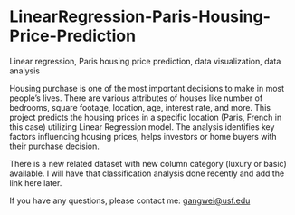 # LinearRegression-Paris-Housing-Price-Prediction
Linear regression, Paris housing price prediction, data visualization, data analysis

Housing purchase is one of the most important decisions to make in most people’s lives. There are various attributes of houses like number of bedrooms, square footage, location, age, interest rate, and more. This project predicts the housing prices in a specific location (Paris, French in this case) utilizing Linear Regression model. The analysis identifies key factors influencing housing prices, helps investors or home buyers with their purchase decision.

There is a new related dataset with new column category (luxury or basic) available. I will have that classification analysis done recently and add the link here later.

If you have any questions, please contact me: gangwei@usf.edu
